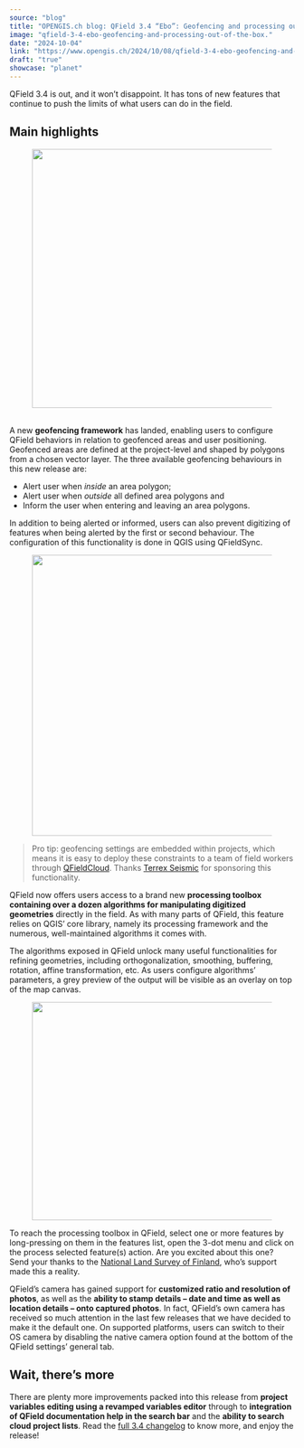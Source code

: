 ```yaml
---
source: "blog"
title: "OPENGIS.ch blog: QField 3.4 “Ebo”: Geofencing and processing out of the box"
image: "qfield-3-4-ebo-geofencing-and-processing-out-of-the-box."
date: "2024-10-04"
link: "https://www.opengis.ch/2024/10/08/qfield-3-4-ebo-geofencing-and-processing-out-of-the-box/"
draft: "true"
showcase: "planet"
---
```


<p>QField 3.4 is out, and it won’t disappoint. It has tons of new features that continue to push the limits of what users can do in the field.</p>



<h2 class="wp-block-heading">Main highlights</h2>



<figure class="wp-block-image size-large"><img alt="" class="wp-image-15064" height="458" src="https://i0.wp.com/www.opengis.ch/wp-content/uploads/2024/10/34.png?resize=750%2C458&#038;ssl=1" tabindex="0" width="750" /></figure>



<p><br />A new <strong>geofencing framework</strong> has landed, enabling users to configure QField behaviors in relation to geofenced areas and user positioning. Geofenced areas are defined at the project-level and shaped by polygons from a chosen vector layer. The three available geofencing behaviours in this new release are:</p>



<ul class="wp-block-list">
<li>Alert user when <em>inside</em> an area polygon;</li>



<li>Alert user when <em>outside</em> all defined area polygons and</li>



<li>Inform the user when entering and leaving an area polygons.</li>
</ul>



<p>In addition to being alerted or informed, users can also prevent digitizing of features when being alerted by the first or second behaviour. The configuration of this functionality is done in QGIS using QFieldSync.</p>



<figure class="wp-block-image size-full"><img alt="" class="wp-image-15065" height="497" src="https://i0.wp.com/www.opengis.ch/wp-content/uploads/2024/10/geofencing_settings.png?resize=750%2C497&#038;ssl=1" tabindex="0" width="750" /></figure>



<blockquote class="wp-block-quote is-layout-flow wp-block-quote-is-layout-flow">
<p><span style="margin: 0px; padding: 0px;">Pro tip: geofencing settings are embedded within projects, which means it is easy to deploy these constraints to a team of field workers through <a href="https://qfield.cloud/" rel="noopener" target="_blank">QFieldCloud</a>. Thanks <a href="https://www.terrexseismic.com/" rel="noopener" target="_blank">Terrex Seismic</a> for sponsoring</span> this functionality.</p>
</blockquote>



<p>QField now offers users access to a brand new <strong>processing toolbox containing over a dozen algorithms </strong><span style="margin: 0px; padding: 0px;"><strong>for manipulating digitized geometries</strong> directly </span>in the field. As with many parts of QField, this feature relies on QGIS’ core library, namely its processing framework and the numerous, well-maintained algorithms it comes with.</p>



<p>The algorithms exposed in QField unlock many useful functionalities for refining geometries, including orthogonalization, smoothing, buffering, rotation, affine transformation, etc. As users configure algorithms’ parameters, a grey preview of the output will be visible as an overlay on top of the map canvas.</p>



<figure class="wp-block-image size-full"><img alt="" class="wp-image-15066" height="386" src="https://i0.wp.com/www.opengis.ch/wp-content/uploads/2024/10/ortho_alg.png?resize=750%2C386&#038;ssl=1" tabindex="0" width="750" /></figure>



<p>To reach the processing toolbox in QField, select one or more features by long-pressing on them in the features list, open the 3-dot menu and click on the process selected feature(s) action. Are you excited about this one? Send your thanks to the <a href="https://www.maanmittauslaitos.fi/">National Land Survey of Finland</a>, who’s support made this a reality.</p>



<p>QField’s camera has gained support for <strong>customized ratio and resolution of photos</strong>, as well as the <strong>ability to stamp details – date and time as well as location details &#8211; onto captured photos</strong>. In fact, QField’s own camera has received so much attention in the last few releases that we have decided to make it the default one. On supported platforms, users can switch to their OS camera by disabling the native camera option found at the bottom of the QField settings’ general tab.</p>



<h2 class="wp-block-heading">Wait, there&#8217;s more</h2>



<p>There are plenty more improvements packed into this release from <strong>project variables editing using a revamped variables editor</strong> through to <strong>integration of QField documentation help in the search bar</strong> and the <strong>ability to search cloud project lists</strong>. Read the <a href="https://github.com/opengisch/QField/releases/tag/v3.4.0">full 3.4 changelog</a> to know more, and enjoy the release!</p>
